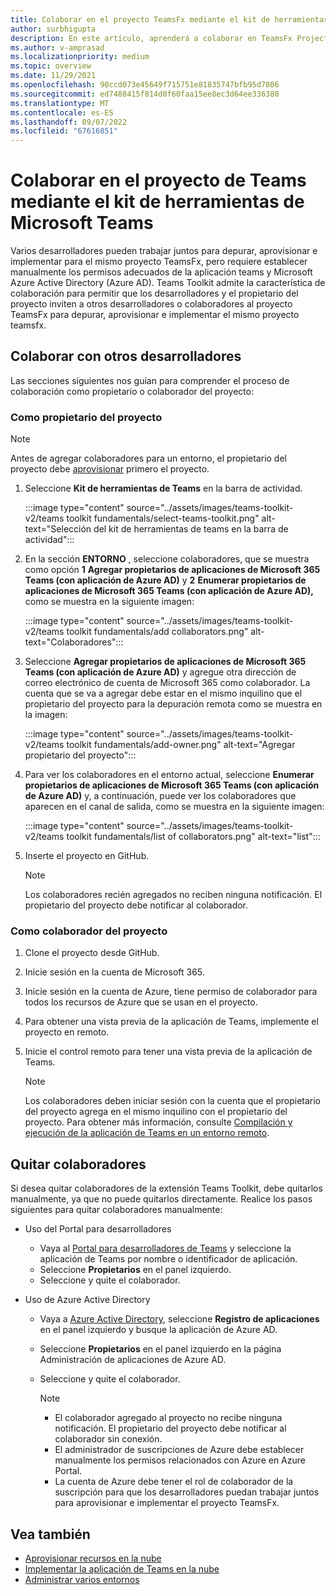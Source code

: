 ```yaml
---
title: Colaborar en el proyecto TeamsFx mediante el kit de herramientas de Teams
author: surbhigupta
description: En este artículo, aprenderá a colaborar en TeamsFx Project mediante Teams Toolkit y a colaborar con otros desarrolladores.
ms.author: v-amprasad
ms.localizationpriority: medium
ms.topic: overview
ms.date: 11/29/2021
ms.openlocfilehash: 90ccd073e45649f715751e81835747bfb95d7806
ms.sourcegitcommit: ed7488415f814d0f60faa15ee8ec3d64ee336380
ms.translationtype: MT
ms.contentlocale: es-ES
ms.lasthandoff: 09/07/2022
ms.locfileid: "67616851"
---
```

# <a name="collaborate-on-teams-project-using-microsoft-teams-toolkit"></a>Colaborar en el proyecto de Teams mediante el kit de herramientas de Microsoft Teams

Varios desarrolladores pueden trabajar juntos para depurar, aprovisionar e implementar para el mismo proyecto TeamsFx, pero requiere establecer manualmente los permisos adecuados de la aplicación teams y Microsoft Azure Active Directory (Azure AD). Teams Toolkit admite la característica de colaboración para permitir que los desarrolladores y el propietario del proyecto inviten a otros desarrolladores o colaboradores al proyecto TeamsFx para depurar, aprovisionar e implementar el mismo proyecto teamsfx.

## <a name="collaborate-with-other-developers"></a>Colaborar con otros desarrolladores

Las secciones siguientes nos guían para comprender el proceso de colaboración como propietario o colaborador del proyecto:

### <a name="as-project-owner"></a>Como propietario del proyecto

  > [!NOTE]
  > Antes de agregar colaboradores para un entorno, el propietario del proyecto debe [aprovisionar](provision.md) primero el proyecto.

  1. Seleccione **Kit de herramientas de Teams** en la barra de actividad.
  
     :::image type="content" source="../assets/images/teams-toolkit-v2/teams toolkit fundamentals/select-teams-toolkit.png" alt-text="Selección del kit de herramientas de teams en la barra de actividad":::

  1. En la sección **ENTORNO** , seleccione colaboradores, que se muestra como opción **1** **Agregar propietarios de aplicaciones de Microsoft 365 Teams (con aplicación de Azure AD)** y **2** **Enumerar propietarios de aplicaciones de Microsoft 365 Teams (con aplicación de Azure AD),** como se muestra en la siguiente imagen:

     :::image type="content" source="../assets/images/teams-toolkit-v2/teams toolkit fundamentals/add collaborators.png" alt-text="Colaboradores":::

  2. Seleccione **Agregar propietarios de aplicaciones de Microsoft 365 Teams (con aplicación de Azure AD)** y agregue otra dirección de correo electrónico de cuenta de Microsoft 365 como colaborador. La cuenta que se va a agregar debe estar en el mismo inquilino que el propietario del proyecto para la depuración remota como se muestra en la imagen:

     :::image type="content" source="../assets/images/teams-toolkit-v2/teams toolkit fundamentals/add-owner.png" alt-text="Agregar propietario del proyecto":::

  3. Para ver los colaboradores en el entorno actual, seleccione **Enumerar propietarios de aplicaciones de Microsoft 365 Teams (con aplicación de Azure AD)** y, a continuación, puede ver los colaboradores que aparecen en el canal de salida, como se muestra en la siguiente imagen:

     :::image type="content" source="../assets/images/teams-toolkit-v2/teams toolkit fundamentals/list of collaborators.png" alt-text="list":::

  4. Inserte el proyecto en GitHub.

     > [!NOTE]
     > Los colaboradores recién agregados no reciben ninguna notificación. El propietario del proyecto debe notificar al colaborador.

### <a name="as-project-collaborator"></a>Como colaborador del proyecto

  1. Clone el proyecto desde GitHub.
  2. Inicie sesión en la cuenta de Microsoft 365.
  3. Inicie sesión en la cuenta de Azure, tiene permiso de colaborador para todos los recursos de Azure que se usan en el proyecto.
  4. Para obtener una vista previa de la aplicación de Teams, implemente el proyecto en remoto.
  5. Inicie el control remoto para tener una vista previa de la aplicación de Teams.

     > [!NOTE]
     > Los colaboradores deben iniciar sesión con la cuenta que el propietario del proyecto agrega en el mismo inquilino con el propietario del proyecto. Para obtener más información, consulte [Compilación y ejecución de la aplicación de Teams en un entorno remoto](/microsoftteams/platform/sbs-gs-javascript?tabs=vscode%2Cvsc%2Cviscode%2Cvcode&tutorial-step=3&branch).

## <a name="remove-collaborators"></a>Quitar colaboradores

Si desea quitar colaboradores de la extensión Teams Toolkit, debe quitarlos manualmente, ya que no puede quitarlos directamente. Realice los pasos siguientes para quitar colaboradores manualmente:

* Uso del Portal para desarrolladores

  * Vaya al [Portal para desarrolladores de Teams](https://dev.teams.microsoft.com/home) y seleccione la aplicación de Teams por nombre o identificador de aplicación.
  * Seleccione **Propietarios** en el panel izquierdo.
  * Seleccione y quite el colaborador.

* Uso de Azure Active Directory

  * Vaya a [Azure Active Directory](https://ms.portal.azure.com/#blade/Microsoft_AAD_IAM/ActiveDirectoryMenuBlade/RegisteredApps), seleccione **Registro de aplicaciones** en el panel izquierdo y busque la aplicación de Azure AD.
  * Seleccione **Propietarios** en el panel izquierdo en la página Administración de aplicaciones de Azure AD.
  * Seleccione y quite el colaborador.

    > [!NOTE]
    >
    > * El colaborador agregado al proyecto no recibe ninguna notificación. El propietario del proyecto debe notificar al colaborador sin conexión.
    > * El administrador de suscripciones de Azure debe establecer manualmente los permisos relacionados con Azure en Azure Portal.
    > * La cuenta de Azure debe tener el rol de colaborador de la suscripción para que los desarrolladores puedan trabajar juntos para aprovisionar e implementar el proyecto TeamsFx.

## <a name="see-also"></a>Vea también

* [Aprovisionar recursos en la nube](provision.md)
* [Implementar la aplicación de Teams en la nube](deploy.md)
* [Administrar varios entornos](TeamsFx-multi-env.md)
